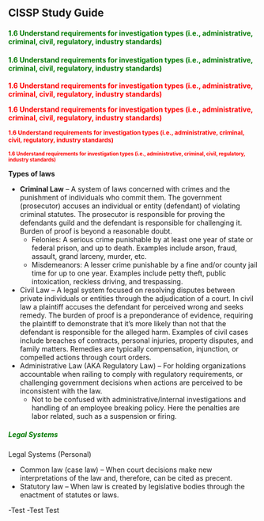 ## CISSP Study Guide


#### <font color="#007800"><b>1.6 Understand requirements for investigation types (i.e., administrative, criminal, civil, regulatory, industry standards) </b> </font>

#### <font color="#007800">1.6 Understand requirements for investigation types (i.e., administrative, criminal, civil, regulatory, industry standards) </font>

<span style="color: red; font-weight: bold;">1.6 Understand requirements for investigation types (i.e., administrative, criminal, civil, regulatory, industry standards) </span>

<span style="color: red; font-size: 14px; font-weight: bold;">1.6 Understand requirements for investigation types (i.e., administrative, criminal, civil, regulatory, industry standards) </span>

<span style="color: red; font-size: 12px; font-weight: bold;">1.6 Understand requirements for investigation types (i.e., administrative, criminal, civil, regulatory, industry standards) </span>

<span style="color: red; font-size: 10px; font-weight: bold;">1.6 Understand requirements for investigation types (i.e., administrative, criminal, civil, regulatory, industry standards) </span>

**Types of laws**
- **Criminal Law** – A system of laws concerned with crimes and the punishment of individuals who commit them. The government (prosecutor) accuses an individual or entity (defendant) of violating criminal statutes. The prosecutor is responsible for proving the defendants guild and the defendant is responsible for challenging it. Burden of proof is beyond a reasonable doubt.
    - Felonies: A serious crime punishable by at least one year of state or federal prison, and up to death. Examples include arson, fraud, assault, grand larceny, murder, etc.
    - Misdemeanors: A lesser crime punishable by a fine and/or county jail time for up to one year. Examples include petty theft, public intoxication, reckless driving, and trespassing.
- Civil Law – A legal system focused on resolving disputes between private individuals or entities through the adjudication of a court. In civil law a plaintiff accuses the defendant for perceived wrong and seeks remedy. The burden of proof is a preponderance of evidence, requiring the plaintiff to demonstrate that it’s more likely than not that the defendant is responsible for the alleged harm. Examples of civil cases include breaches of contracts, personal injuries, property disputes, and family matters. Remedies are typically compensation, injunction, or compelled actions through court orders.
- Administrative Law (AKA Regulatory Law) – For holding organizations accountable when railing to comply with regulatory requirements, or challenging government decisions when actions are perceived to be inconsistent with the law.
    - Not to be confused with administrative/internal investigations and handling of an employee breaking policy. Here the penalties are labor related, such as a suspension or firing.

##### <font color="#007800"><b>Legal Systems </b> </font>
Legal Systems (Personal)
- Common law (case law) – When court decisions make new interpretations of the law and, therefore, can be cited as precent.
- Statutory law – When law is created by legislative bodies through the enactment of statutes or laws.

-Test
 -Test
 Test






















    
